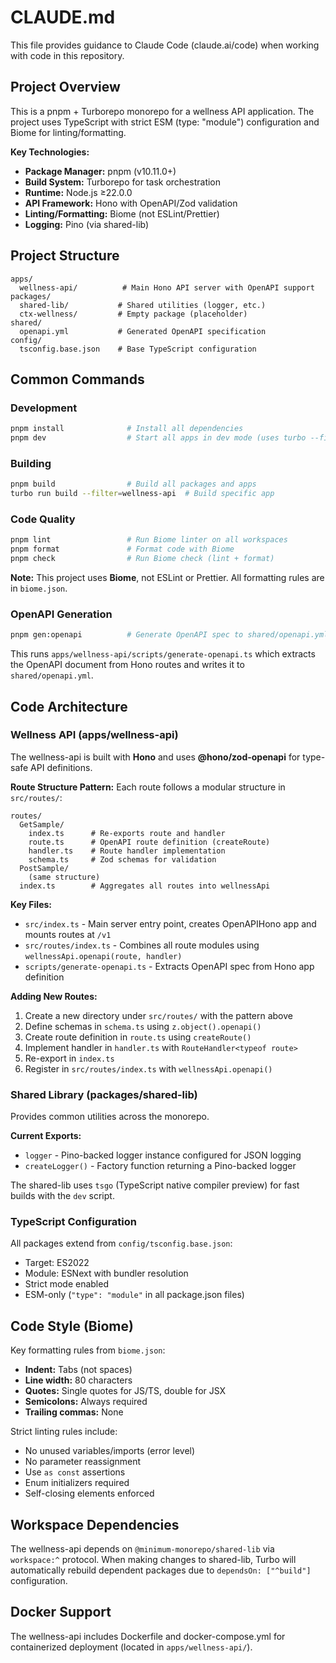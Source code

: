 # CLAUDE.md

This file provides guidance to Claude Code (claude.ai/code) when working with code in this repository.

## Project Overview

This is a pnpm + Turborepo monorepo for a wellness API application. The project uses TypeScript with strict ESM (type: "module") configuration and Biome for linting/formatting.

**Key Technologies:**
- **Package Manager:** pnpm (v10.11.0+)
- **Build System:** Turborepo for task orchestration
- **Runtime:** Node.js ≥22.0.0
- **API Framework:** Hono with OpenAPI/Zod validation
- **Linting/Formatting:** Biome (not ESLint/Prettier)
- **Logging:** Pino (via shared-lib)

## Project Structure

```
apps/
  wellness-api/          # Main Hono API server with OpenAPI support
packages/
  shared-lib/           # Shared utilities (logger, etc.)
  ctx-wellness/         # Empty package (placeholder)
shared/
  openapi.yml           # Generated OpenAPI specification
config/
  tsconfig.base.json    # Base TypeScript configuration
```

## Common Commands

### Development
```bash
pnpm install              # Install all dependencies
pnpm dev                  # Start all apps in dev mode (uses turbo --filter=./apps/*)
```

### Building
```bash
pnpm build                # Build all packages and apps
turbo run build --filter=wellness-api  # Build specific app
```

### Code Quality
```bash
pnpm lint                 # Run Biome linter on all workspaces
pnpm format               # Format code with Biome
pnpm check                # Run Biome check (lint + format)
```

**Note:** This project uses **Biome**, not ESLint or Prettier. All formatting rules are in `biome.json`.

### OpenAPI Generation
```bash
pnpm gen:openapi          # Generate OpenAPI spec to shared/openapi.yml
```

This runs `apps/wellness-api/scripts/generate-openapi.ts` which extracts the OpenAPI document from Hono routes and writes it to `shared/openapi.yml`.

## Code Architecture

### Wellness API (apps/wellness-api)

The wellness-api is built with **Hono** and uses **@hono/zod-openapi** for type-safe API definitions.

**Route Structure Pattern:**
Each route follows a modular structure in `src/routes/`:
```
routes/
  GetSample/
    index.ts      # Re-exports route and handler
    route.ts      # OpenAPI route definition (createRoute)
    handler.ts    # Route handler implementation
    schema.ts     # Zod schemas for validation
  PostSample/
    (same structure)
  index.ts        # Aggregates all routes into wellnessApi
```

**Key Files:**
- `src/index.ts` - Main server entry point, creates OpenAPIHono app and mounts routes at `/v1`
- `src/routes/index.ts` - Combines all route modules using `wellnessApi.openapi(route, handler)`
- `scripts/generate-openapi.ts` - Extracts OpenAPI spec from Hono app definition

**Adding New Routes:**
1. Create a new directory under `src/routes/` with the pattern above
2. Define schemas in `schema.ts` using `z.object().openapi()`
3. Create route definition in `route.ts` using `createRoute()`
4. Implement handler in `handler.ts` with `RouteHandler<typeof route>`
5. Re-export in `index.ts`
6. Register in `src/routes/index.ts` with `wellnessApi.openapi()`

### Shared Library (packages/shared-lib)

Provides common utilities across the monorepo.

**Current Exports:**
- `logger` - Pino-backed logger instance configured for JSON logging
- `createLogger()` - Factory function returning a Pino-backed logger

The shared-lib uses `tsgo` (TypeScript native compiler preview) for fast builds with the `dev` script.

### TypeScript Configuration

All packages extend from `config/tsconfig.base.json`:
- Target: ES2022
- Module: ESNext with bundler resolution
- Strict mode enabled
- ESM-only (`"type": "module"` in all package.json files)

## Code Style (Biome)

Key formatting rules from `biome.json`:
- **Indent:** Tabs (not spaces)
- **Line width:** 80 characters
- **Quotes:** Single quotes for JS/TS, double for JSX
- **Semicolons:** Always required
- **Trailing commas:** None

Strict linting rules include:
- No unused variables/imports (error level)
- No parameter reassignment
- Use `as const` assertions
- Enum initializers required
- Self-closing elements enforced

## Workspace Dependencies

The wellness-api depends on `@minimum-monorepo/shared-lib` via `workspace:^` protocol. When making changes to shared-lib, Turbo will automatically rebuild dependent packages due to `dependsOn: ["^build"]` configuration.

## Docker Support

The wellness-api includes Dockerfile and docker-compose.yml for containerized deployment (located in `apps/wellness-api/`).
